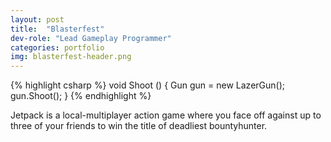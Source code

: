 ```yaml
---
layout: post
title:  "Blasterfest"
dev-role: "Lead Gameplay Programmer"
categories: portfolio
img: blasterfest-header.png
---
```

{% highlight csharp %}
void Shoot ()
{
  Gun gun = new LazerGun();
  gun.Shoot();
}
{% endhighlight %}

Jetpack is a local-multiplayer action game where you face off against up to three of your friends to win the title of deadliest bountyhunter.
